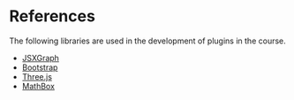 # References

The following libraries are used in the development of plugins in the course. 

- [JSXGraph](https://jsxgraph.uni-bayreuth.de/wp/index.html)
- [Bootstrap](https://getbootstrap.com/docs/5.0)
- [Three.js](https://threejs.org/)
- [MathBox](https://github.com/unconed/mathbox)